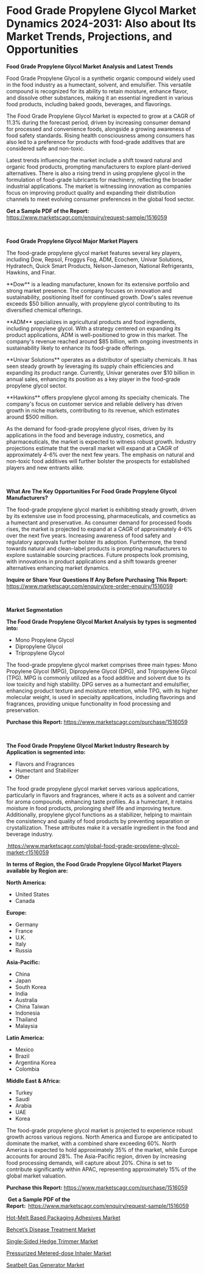<p><h1>Food Grade Propylene Glycol Market Dynamics 2024-2031: Also about Its Market Trends, Projections, and Opportunities</h1></p><p><strong>Food Grade Propylene Glycol Market Analysis and Latest Trends</strong></p>
<p><p>Food Grade Propylene Glycol is a synthetic organic compound widely used in the food industry as a humectant, solvent, and emulsifier. This versatile compound is recognized for its ability to retain moisture, enhance flavor, and dissolve other substances, making it an essential ingredient in various food products, including baked goods, beverages, and flavorings. </p><p>The Food Grade Propylene Glycol Market is expected to grow at a CAGR of 11.3% during the forecast period, driven by increasing consumer demand for processed and convenience foods, alongside a growing awareness of food safety standards. Rising health consciousness among consumers has also led to a preference for products with food-grade additives that are considered safe and non-toxic.</p><p>Latest trends influencing the market include a shift toward natural and organic food products, prompting manufacturers to explore plant-derived alternatives. There is also a rising trend in using propylene glycol in the formulation of food-grade lubricants for machinery, reflecting the broader industrial applications. The market is witnessing innovation as companies focus on improving product quality and expanding their distribution channels to meet evolving consumer preferences in the global food sector.</p></p>
<p><strong>Get a Sample PDF of the Report:&nbsp;</strong> <a href="https://www.marketscagr.com/enquiry/request-sample/1516059?utm_campaign=1801&utm_medium=2&utm_source=Github&utm_content=ia&utm_term=27102024&utm_id=food-grade-propylene-glycol">https://www.marketscagr.com/enquiry/request-sample/1516059</a></p>
<p>&nbsp;</p>
<p><strong>Food Grade Propylene Glycol Major Market Players</strong></p>
<p><p>The food-grade propylene glycol market features several key players, including Dow, Repsol, Froggys Fog, ADM, Ecochem, Univar Solutions, Hydratech, Quick Smart Products, Nelson-Jameson, National Refrigerants, Hawkins, and Finar. </p><p>**Dow** is a leading manufacturer, known for its extensive portfolio and strong market presence. The company focuses on innovation and sustainability, positioning itself for continued growth. Dow's sales revenue exceeds $50 billion annually, with propylene glycol contributing to its diversified chemical offerings.</p><p>**ADM** specializes in agricultural products and food ingredients, including propylene glycol. With a strategy centered on expanding its product applications, ADM is well-positioned to grow in this market. The company's revenue reached around $85 billion, with ongoing investments in sustainability likely to enhance its food-grade offerings.</p><p>**Univar Solutions** operates as a distributor of specialty chemicals. It has seen steady growth by leveraging its supply chain efficiencies and expanding its product range. Currently, Univar generates over $10 billion in annual sales, enhancing its position as a key player in the food-grade propylene glycol sector.</p><p>**Hawkins** offers propylene glycol among its specialty chemicals. The company's focus on customer service and reliable delivery has driven growth in niche markets, contributing to its revenue, which estimates around $500 million. </p><p>As the demand for food-grade propylene glycol rises, driven by its applications in the food and beverage industry, cosmetics, and pharmaceuticals, the market is expected to witness robust growth. Industry projections estimate that the overall market will expand at a CAGR of approximately 4-6% over the next few years. The emphasis on natural and non-toxic food additives will further bolster the prospects for established players and new entrants alike.</p></p>
<p>&nbsp;</p>
<p><strong>What Are The Key Opportunities For Food Grade Propylene Glycol Manufacturers?</strong></p>
<p><p>The food-grade propylene glycol market is exhibiting steady growth, driven by its extensive use in food processing, pharmaceuticals, and cosmetics as a humectant and preservative. As consumer demand for processed foods rises, the market is projected to expand at a CAGR of approximately 4-6% over the next five years. Increasing awareness of food safety and regulatory approvals further bolster its adoption. Furthermore, the trend towards natural and clean-label products is prompting manufacturers to explore sustainable sourcing practices. Future prospects look promising, with innovations in product applications and a shift towards greener alternatives enhancing market dynamics.</p></p>
<p><strong>Inquire or Share Your Questions If Any Before Purchasing This Report:</strong> <a href="https://www.marketscagr.com/enquiry/pre-order-enquiry/1516059?utm_campaign=1801&utm_medium=2&utm_source=Github&utm_content=ia&utm_term=27102024&utm_id=food-grade-propylene-glycol">https://www.marketscagr.com/enquiry/pre-order-enquiry/1516059</a></p>
<p>&nbsp;</p>
<p><strong>Market Segmentation</strong></p>
<p><strong>The Food Grade Propylene Glycol Market Analysis by types is segmented into:</strong></p>
<p><ul><li>Mono Propylene Glycol</li><li>Dipropylene Glycol</li><li>Tripropylene Glycol</li></ul></p>
<p><p>The food-grade propylene glycol market comprises three main types: Mono Propylene Glycol (MPG), Dipropylene Glycol (DPG), and Tripropylene Glycol (TPG). MPG is commonly utilized as a food additive and solvent due to its low toxicity and high stability. DPG serves as a humectant and emulsifier, enhancing product texture and moisture retention, while TPG, with its higher molecular weight, is used in specialty applications, including flavorings and fragrances, providing unique functionality in food processing and preservation.</p></p>
<p><strong>Purchase this Report:&nbsp;</strong><a href="https://www.marketscagr.com/purchase/1516059?utm_campaign=1801&utm_medium=2&utm_source=Github&utm_content=ia&utm_term=27102024&utm_id=food-grade-propylene-glycol">https://www.marketscagr.com/purchase/1516059</a></p>
<p>&nbsp;</p>
<p><strong>The Food Grade Propylene Glycol Market Industry Research by Application is segmented into:</strong></p>
<p><ul><li>Flavors and Fragrances</li><li>Humectant and Stabilizer</li><li>Other</li></ul></p>
<p><p>The food grade propylene glycol market serves various applications, particularly in flavors and fragrances, where it acts as a solvent and carrier for aroma compounds, enhancing taste profiles. As a humectant, it retains moisture in food products, prolonging shelf life and improving texture. Additionally, propylene glycol functions as a stabilizer, helping to maintain the consistency and quality of food products by preventing separation or crystallization. These attributes make it a versatile ingredient in the food and beverage industry.</p></p>
<p><a href="https://www.marketscagr.com/global-food-grade-propylene-glycol-market-r1516059?utm_campaign=1801&utm_medium=2&utm_source=Github&utm_content=ia&utm_term=27102024&utm_id=food-grade-propylene-glycol">&nbsp;https://www.marketscagr.com/global-food-grade-propylene-glycol-market-r1516059</a></p>
<p><strong>In terms of Region, the Food Grade Propylene Glycol Market Players available by Region are:</strong></p>
<p>
    <p> <strong> North America: </strong>
        <ul>
            <li>United States</li>
            <li>Canada</li>
        </ul>
        </p> 
    <p> <strong> Europe: </strong>
        <ul>
            <li>Germany</li>
            <li>France</li>
            <li>U.K.</li>
            <li>Italy</li>
            <li>Russia</li>
        </ul>
        </p> 
    <p> <strong> Asia-Pacific: </strong>
        <ul>
            <li>China</li>
            <li>Japan</li>
            <li>South Korea</li>
            <li>India</li>
            <li>Australia</li>
            <li>China Taiwan</li>
            <li>Indonesia</li>
            <li>Thailand</li>
            <li>Malaysia</li>
        </ul>
        </p> 
    <p> <strong> Latin America: </strong>
        <ul>
            <li>Mexico</li>
            <li>Brazil</li>
            <li>Argentina Korea</li>
            <li>Colombia</li>
        </ul>
        </p> 
    <p> <strong> Middle East & Africa: </strong>
        <ul>
            <li>Turkey</li>
            <li>Saudi</li>
            <li>Arabia</li>
            <li>UAE</li>
            <li>Korea</li>
        </ul>
    </p>
    </p>
<p><p>The food-grade propylene glycol market is projected to experience robust growth across various regions. North America and Europe are anticipated to dominate the market, with a combined share exceeding 60%. North America is expected to hold approximately 35% of the market, while Europe accounts for around 28%. The Asia-Pacific region, driven by increasing food processing demands, will capture about 20%. China is set to contribute significantly within APAC, representing approximately 15% of the global market valuation.</p></p>
<p><strong>Purchase this Report: </strong><a href="https://www.marketscagr.com/purchase/1516059?utm_campaign=1801&utm_medium=2&utm_source=Github&utm_content=ia&utm_term=27102024&utm_id=food-grade-propylene-glycol">https://www.marketscagr.com/purchase/1516059</a></p>
<p>&nbsp;<strong>Get a Sample PDF of the Report:&nbsp;&nbsp;</strong><a href="https://www.marketscagr.com/enquiry/request-sample/1516059?utm_campaign=1801&utm_medium=2&utm_source=Github&utm_content=ia&utm_term=27102024&utm_id=food-grade-propylene-glycol">https://www.marketscagr.com/enquiry/request-sample/1516059</a></p>
<p><strong></strong></p>
<p><p><a href="https://www.linkedin.com/pulse/hot-melt-based-packaging-adhesives-market-pulse-47-expansion-teudc?trk=public_post_embed_feed-article-content&utm_campaign=1801&utm_medium=2&utm_source=Github&utm_content=ia&utm_term=27102024&utm_id=food-grade-propylene-glycol">Hot-Melt Based Packaging Adhesives Market</a></p><p><a href="https://www.linkedin.com/pulse/global-behcets-disease-treatment-market-sector2024-2031-metrics-hiicc?trk=public_post_embed_feed-article-content&utm_campaign=1801&utm_medium=2&utm_source=Github&utm_content=ia&utm_term=27102024&utm_id=food-grade-propylene-glycol">Behcet’s Disease Treatment Market</a></p><p><a href="https://www.linkedin.com/pulse/in-depth-analysis-global-singlesided-hedge-trimmer-market-x69rc?trk=public_post_embed_feed-article-content&utm_campaign=1801&utm_medium=2&utm_source=Github&utm_content=ia&utm_term=27102024&utm_id=food-grade-propylene-glycol">Single‑Sided Hedge Trimmer Market</a></p><p><a href="https://www.linkedin.com/pulse/opportunities-challenges-pressurized-metered-dose-inhaler-market-g1zwc?trk=public_post_embed_feed-article-content&utm_campaign=1801&utm_medium=2&utm_source=Github&utm_content=ia&utm_term=27102024&utm_id=food-grade-propylene-glycol">Pressurized Metered-dose Inhaler Market</a></p><p><a href="https://github.com/DRIVERKAPAUL/Market-Research-Report-List-1/blob/main/seatbelt-gas-generator-market.md?utm_campaign=1801&utm_medium=2&utm_source=Github&utm_content=ia&utm_term=27102024&utm_id=food-grade-propylene-glycol">Seatbelt Gas Generator Market</a></p></p>